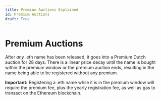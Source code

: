 ```yaml
---
title: Premium Auctions Explained
id: Premium Auctions
draft: True
---
```


# Premium Auctions

After _any_ .eth name has been released, it goes into a Premium Dutch auction for 28 days. There is a linear price decay until the name is bought within the premium window or the premium auction ends, resulting in the name being able to be registered without any premium.

**Important:** Registering a .eth name while it is in the premium window will require the premium fee, plus the yearly registration fee, as well as gas to transact on the Ethereum blockchain.


<!-- 
### References:

* [What is a premium auction?](../../../ens-domain-faqs/registrations-and-extensions/what-is-a-premium-auction.md)
* [\[EP5\] \[Executable\] Set the temporary premium start price to $100,000](https://docs.ens.domains/v/governance/governance-proposals/ep5-executable-set-the-temporary-premium-start-price-to-usd100-000)
* [Dutch auction - Wikipedia](https://en.wikipedia.org/wiki/Dutch\_auction) 
-->
